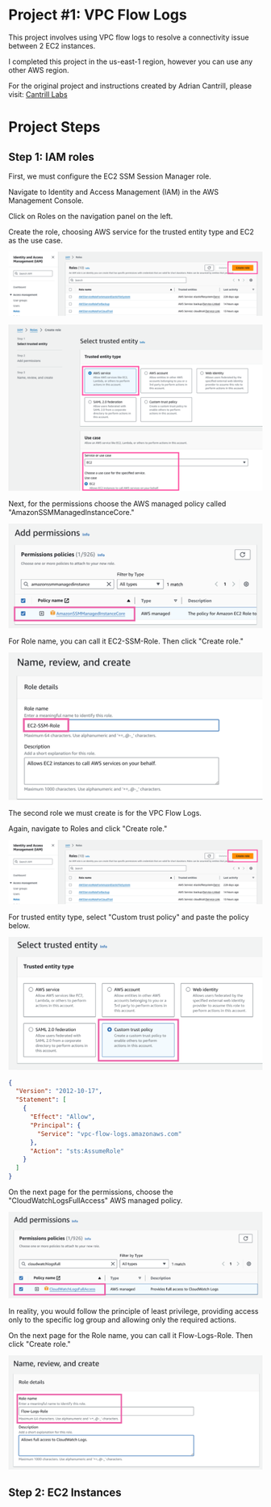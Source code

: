 # Project #1: VPC Flow Logs

This project involves using VPC flow logs to resolve a connectivity issue between 2 EC2 instances.

I completed this project in the us-east-1 region, however you can use any other AWS region.

For the original project and instructions created by Adrian Cantrill, please visit: [Cantrill Labs](https://github.com/acantril/learn-cantrill-io-labs/tree/master/00-aws-simple-demos/aws-vpc-flow-logs)

# Project Steps

## Step 1: IAM roles

First, we must configure the EC2 SSM Session Manager role.

Navigate to Identity and Access Management (IAM) in the AWS Management Console. 

Click on Roles on the navigation panel on the left. 

Create the role, choosing AWS service for the trusted entity type and EC2 as the use case.

![create role](images/createrole.png)

![iam role](images/iamrole.png)

Next, for the permissions choose the AWS managed policy called "AmazonSSMManagedInstanceCore."

![ssm role](images/ssmrole.png)

For Role name, you can call it EC2-SSM-Role. Then click "Create role."

![role name](images/ssmrolename.png)

The second role we must create is for the VPC Flow Logs. 

Again, navigate to Roles and click "Create role."

![create role](images/createrole.png)

For trusted entity type, select "Custom trust policy" and paste the policy below.

![custom trust](images/customtrust.png)

```json
{
  "Version": "2012-10-17",
  "Statement": [
    {
      "Effect": "Allow",
      "Principal": {
        "Service": "vpc-flow-logs.amazonaws.com"
      },
      "Action": "sts:AssumeRole"
    }
  ]
}
```

On the next page for the permissions, choose the "CloudWatchLogsFullAccess" AWS managed policy.

![cw role](images/cwrole.png)

In reality, you would follow the principle of least privilege, providing access only to the specific log group and allowing only the required actions.

On the next page for the Role name, you can call it Flow-Logs-Role. Then click "Create role."

![cw role](images/cwrolename.png)

## Step 2: EC2 Instances


